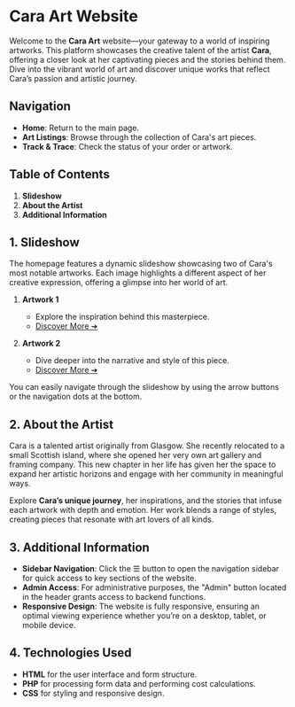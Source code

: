 # Cara Art Website

Welcome to the **Cara Art** website—your gateway to a world of inspiring artworks. This platform showcases the creative talent of the artist **Cara**, offering a closer look at her captivating pieces and the stories behind them. Dive into the vibrant world of art and discover unique works that reflect Cara’s passion and artistic journey.

## Navigation

- **Home**: Return to the main page.
- **Art Listings**: Browse through the collection of Cara's art pieces.
- **Track & Trace**: Check the status of your order or artwork.

## Table of Contents

1. **Slideshow**
2. **About the Artist**
3. **Additional Information**

## 1. Slideshow

The homepage features a dynamic slideshow showcasing two of Cara's most notable artworks. Each image highlights a different aspect of her creative expression, offering a glimpse into her world of art.

1. **Artwork 1**
   - Explore the inspiration behind this masterpiece.
   - [Discover More ➔](#)

2. **Artwork 2**
   - Dive deeper into the narrative and style of this piece.
   - [Discover More ➔](#)

You can easily navigate through the slideshow by using the arrow buttons or the navigation dots at the bottom.

## 2. About the Artist

Cara is a talented artist originally from Glasgow. She recently relocated to a small Scottish island, where she opened her very own art gallery and framing company. This new chapter in her life has given her the space to expand her artistic horizons and engage with her community in meaningful ways.

Explore **Cara’s unique journey**, her inspirations, and the stories that infuse each artwork with depth and emotion. Her work blends a range of styles, creating pieces that resonate with art lovers of all kinds.

## 3. Additional Information

- **Sidebar Navigation**: Click the ☰ button to open the navigation sidebar for quick access to key sections of the website.
- **Admin Access**: For administrative purposes, the "Admin" button located in the header grants access to backend functions.
- **Responsive Design**: The website is fully responsive, ensuring an optimal viewing experience whether you’re on a desktop, tablet, or mobile device.

## 4. Technologies Used
- **HTML** for the user interface and form structure.
- **PHP** for processing form data and performing cost calculations.
- **CSS** for styling and responsive design.
